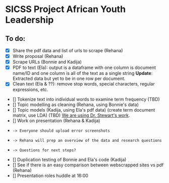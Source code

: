 # SICSS Project African Youth Leadership

## To do:

- [x] Share the pdf data and list of urls to scrape (Rehana)
- [x] Write proposal (Rehana)
- [x] Scrape URLs (Bonnie and Kadija)
- [x] PDF to text (Ela): output is a dataframe with one column is document name/ID and one column is all of the text as a single string
   **Update**: Extracted data but yet to be in one row per document. 
- [x] Clean text (Ela & ??): remove stop words, special characters, regular expressions, etc.
- [] Tokenize text into individual words to examine term frequency (TBD)
- [] Topic modelling as cleaning (Rehana, using Bonnie's data)
- [] Topic models (Kadija, using Ela's pdf data) (create term document matrix, use LDA) (TBD) [We are using Dr. Stewart's work](http://www.structuraltopicmodel.com).
- [] Work on presentation (Rehana & Kadija) 
-     -> Everyone should upload error screenshots 
-     -> Rehana will prep an overview of the data and research questions
-     -> Questions for next steps? 
- [] Duplication testing of Bonnie and Ela's code (Kadija)
- [] See if there is an easy comparison between webscrapped sites vs pdf (Rehana) 
- [] Presentation roles huddle at 16:00 
